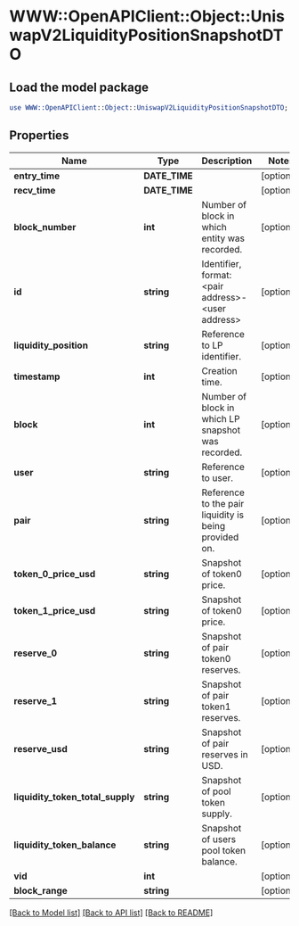 # WWW::OpenAPIClient::Object::UniswapV2LiquidityPositionSnapshotDTO

## Load the model package
```perl
use WWW::OpenAPIClient::Object::UniswapV2LiquidityPositionSnapshotDTO;
```

## Properties
Name | Type | Description | Notes
------------ | ------------- | ------------- | -------------
**entry_time** | **DATE_TIME** |  | [optional] 
**recv_time** | **DATE_TIME** |  | [optional] 
**block_number** | **int** | Number of block in which entity was recorded. | [optional] 
**id** | **string** | Identifier, format: &lt;pair address&gt;-&lt;user address&gt; | [optional] 
**liquidity_position** | **string** | Reference to LP identifier. | [optional] 
**timestamp** | **int** | Creation time. | [optional] 
**block** | **int** | Number of block in which LP snapshot was recorded. | [optional] 
**user** | **string** | Reference to user. | [optional] 
**pair** | **string** | Reference to the pair liquidity is being provided on. | [optional] 
**token_0_price_usd** | **string** | Snapshot of token0 price. | [optional] 
**token_1_price_usd** | **string** | Snapshot of token0 price. | [optional] 
**reserve_0** | **string** | Snapshot of pair token0 reserves. | [optional] 
**reserve_1** | **string** | Snapshot of pair token1 reserves. | [optional] 
**reserve_usd** | **string** | Snapshot of pair reserves in USD. | [optional] 
**liquidity_token_total_supply** | **string** | Snapshot of pool token supply. | [optional] 
**liquidity_token_balance** | **string** | Snapshot of users pool token balance. | [optional] 
**vid** | **int** |  | [optional] 
**block_range** | **string** |  | [optional] 

[[Back to Model list]](../README.md#documentation-for-models) [[Back to API list]](../README.md#documentation-for-api-endpoints) [[Back to README]](../README.md)


